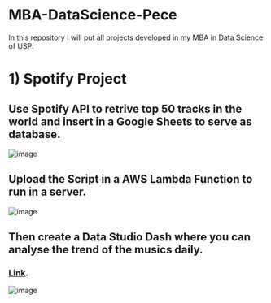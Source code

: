 # MBA-DataScience-Pece

In this repository I will put all projects developed in my MBA in Data Science of USP.

# 1) Spotify Project 
## Use Spotify API to retrive top 50 tracks in the world and insert in a Google Sheets to serve as database.

![image](https://user-images.githubusercontent.com/50839107/196178326-f698ad02-266f-42ae-9b9c-97c42256c928.png)


## Upload the Script in a AWS Lambda Function to run in a server.

![image](https://user-images.githubusercontent.com/50839107/196178492-751e3662-af7a-4579-bca2-edeacc4f7202.png)

## Then create a Data Studio Dash where you can analyse the trend of the musics daily.
### [Link](https://datastudio.google.com/u/0/reporting/6ed6acc6-36f4-4366-a348-a297ba9c4e52/page/X8w4C).

![image](https://user-images.githubusercontent.com/50839107/196177479-c23fc2df-3e65-40d1-9fc2-b3ed9af138e6.png)

